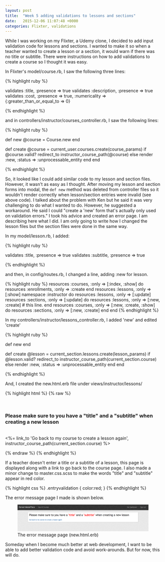 ```yaml
---
layout: post
title:  "Week 5 adding validations to lessons and sections"
date:   2015-12-06 11:07:48 +0000
categories: Flixter, validations
---
```

While I was working on my Flixter, a Udemy clone, I decided to add input validation code for lessons and sections.  I wanted to make it so when a teacher wanted to create a lesson or a section, it would warn if there was no title or subtitle.  There were instructions on how to add validations to create a course so I thought it was easy.  

In Flixter's model/course.rb, I saw the following three lines:

{% highlight ruby %}

validates :title, :presence => true
validates :description, :presence => true
validates :cost, :presence => true, :numericality => {:greater_than_or_equal_to => 0}

{% endhighlight %} 

and in controllers/instructor/courses_controller.rb, I saw the following lines:

{% highlight ruby %}

def new
  @course = Course.new
end

def create
  @course = current_user.courses.create(course_params)
  if @course.valid?
    redirect_to instructor_course_path(@course)
  else
    render :new, :status => :unprocessable_entity
  end
end

{% endhighlight %} 

So, it looked like I could add similar code to my lesson and section files.  However, it wasn't as easy as I thought.  After moving my lesson and section forms into modal, the `def new` method was deleted from controller files so it wouldn't render correctly when lesson/section entries were invalid (see above code).  I talked about the problem with Ken but he said it was very challenging to do what I wanted to do.  However, he suggested a workaround.  He said I could "create a 'new' form that's actually only used on validation errors."  I took his advice and created an error page.  I am describing here what I did.  I am only going to write how I changed the lesson files but the section files were done in the same way.

In my model/lesson.rb, I added:

{% highlight ruby %}

validates :title, :presence => true
validates :subtitle, :presence => true

{% endhighlight %} 

and then, in config/routes.rb, I changed a line, adding :new for lesson.

{% highlight ruby %}
resources :courses, :only => [:index, :show] do
    resources :enrollments, :only => :create
  end
  resources :lessons, :only => [:show]
  namespace :instructor do
    resources :lessons, :only => [:update]
    resources :sections, :only => [:update] do
      resources :lessons, :only => [:new, :create]  # this line.
    end
    resources :courses, :only => [:new, :create, :show] do
      resources :sections, :only => [:new, :create]
    end
  end
{% endhighlight %} 

In my controllers/instructor/lessons_controller.rb, I added 'new' and edited 'create'

{% highlight ruby %}

def new
end

def create
  @lesson = current_section.lessons.create(lesson_params)
  if @lesson.valid?
    redirect_to instructor_course_path(current_section.course)
  else
    render :new, :status => :unprocessable_entity
  end
end

{% endhighlight %} 

And, I created the new.html.erb file under views/instructor/lessons/

{% highlight html %}
{% raw %}

<br />
<div class="booyah-box col-xs-10 col-xs-offset-1">
<h3>Please make sure to you have a <span class="entryvalidation">"title"</span> and a <span class="entryvalidation">"subtitle"</span> when creating a new lesson</h3>
<br />
 <%= link_to 'Go back to my course to create a lesson again', instructor_course_path(current_section.course) %>
</div>

{% endraw %}
{% endhighlight %}

If a teacher doesn't enter a title or a subtitle of a lesson, this page is displayed along with a link to go back to the course page.  I also made a minor change to master.css.scss to make the words "title" and "subtitle" appear in red color.

{% highlight css %}
.entryvalidation {
  color:red;
}
{% endhighlight %} 

The error message page I made is shown below.  
<figure>
  <a href="/images/lesson_error_page.png"><img src="/images/lesson_error_page.png"></a>
  <figcaption>The error message page (new.html.erb)</figcaption>
</figure>

Someday when I become much better at web development, I want to be able to add better validation code and avoid work-arounds.  But for now, this will do.




